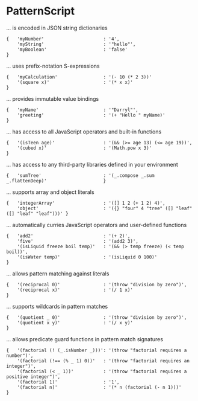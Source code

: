 # PatternScript

... is encoded in JSON string dictionaries
```
{   'myNumber'                      : '4',
    'myString'                      : '"hello"',
    'myBoolean'                     : 'false'                                               }
```
... uses prefix-notation S-expressions
```
{   'myCalculation'                 : '(- 10 (* 2 3))'     
    '(square x)'                    : '(* x x)'                                             }
```
... provides immutable value bindings
```
{   'myName'                        : '"Darryl"',
    'greeting'                      : '(+ "Hello " myName)'                                 }
```
... has access to all JavaScript operators and built-in functions
```
{   '(isTeen age)'                  : '(&& (>= age 13) (<= age 19))',
    '(cubed x)'                     : '(Math.pow x 3)'                                      }
```
... has access to any third-party libraries defined in your environment
```
{   'sumTree'                       : '(_.compose _.sum _.flattenDeep)'                     }
```
... supports array and object literals
```
{   'integerArray'                  : '([] 1 2 (+ 1 2) 4)',
    'object'                        : '({} "four" 4 "tree" ([] "leaf" ([] "leaf" "leaf")))' }
```
... automatically curries JavaScript operators and user-defined functions
```
{   'add2'                          : '(+ 2)',
    'five'                          : '(add2 3)',
    '(isLiquid freeze boil temp)'   : '(&& (> temp freeze) (< temp boil))',
    '(isWater temp)'                : '(isLiquid 0 100)'                                    } 
```
... allows pattern matching against literals
```
{   '(reciprocal 0)'                : '(throw "division by zero")',
    '(reciprocal x)'                : '(/ 1 x)'                                             }
```
... supports wildcards in pattern matches
```
{   '(quotient _ 0)'                : '(throw "division by zero")',
    '(quotient x y)'                : '(/ x y)'                                             }
```
... allows predicate guard functions in pattern match signatures
```
{   '(factorial (! (_.isNumber _)))': '(throw "factorial requires a number")',
    '(factorial (!== (% _ 1) 0))'   : '(throw "factorial requires an integer")',
    '(factorial (< _ 1))'           : '(throw "factorial requires a positive integer")',
    '(factorial 1)'                 : '1',
    '(factorial n)'                 : '(* n (factorial (- n 1)))'                           }
```
